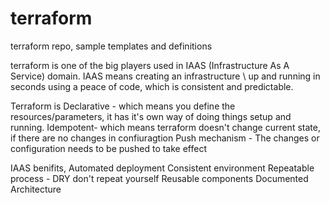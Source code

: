 # terraform
terraform repo, sample templates and definitions


terraform is one of the big players used in IAAS (Infrastructure As A Service) domain. IAAS means creating an infrastructure \ up and running in seconds using a peace of code, which is consistent and predictable. 

Terraform is
Declarative - which means you define the resources/parameters, it has it's own way of doing things setup and running.
Idempotent- which means terraform doesn't change current state, if there are no changes in confiuragtion
Push mechanism - The changes or configuration needs to be pushed to take effect


IAAS benifits,
Automated deployment
Consistent environment 
Repeatable process - DRY don't repeat yourself
Reusable components
Documented Architecture


